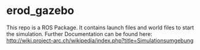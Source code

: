 # erod_gazebo
This repo is a ROS Package. It contains launch files and world files to start the simulation.
Further Documentation can be found here: 
http://wiki.project-arc.ch/wikipedia/index.php?title=Simulationsumgebung
